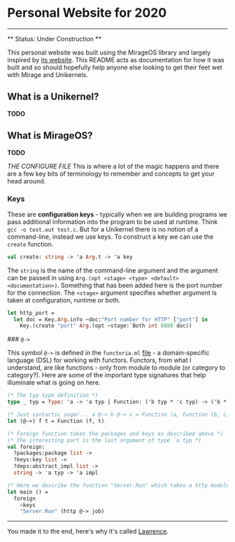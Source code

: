 # Personal Website for 2020
---------------------------

** Status: Under Construction **

This personal website was built using the MirageOS library and largely inspired by [its website](https://mirage.io). This README acts as documentation for how it was built and so should hopefully help anyone else looking to get their feet wet with Mirage and Unikernels. 

What is a Unikernel? 
------
**TODO**

What is MirageOS?
------
**TODO**

*THE CONFIGURE FILE*
This is where a lot of the magic happens and there are a few key bits of terminology to remember and concepts to get your head around. 

### Keys 

These are **configuration keys** - typically when we are building programs we pass additional information into the program to be used at runtime. Think `gcc -o test.out test.c`. But for a Unikernel there is no notion of a command-line, instead we use keys. To construct a key we can use the `create` function. 

```ocaml
val create: string -> 'a Arg.t -> 'a key
```

The `string` is the name of the command-line argument and the argument can be passed in using `Arg.(opt <stage> <type> <default> <documentation>)`. Something that has been added here is the port number for the connection. The `<stage>` argument specifies whether argument is taken at configuration, runtime or both. 

```ocaml
let http_port = 
  let doc = Key.Arg.info ~doc:"Port number for HTTP" ["port"] in
    Key.(create "port" Arg.(opt ~stage:`Both int 8080 doc))
```

### `@->` 

This symbol `@->` is defined in the `functoria.ml` [file](https://github.com/mirage/mirage/blob/master/functoria/lib/functoria.ml) - a domain-specific language (DSL) for working with functors. Functors, from what I understand, are like functions - only from module to module (or category to category?). Here are some of the important type signatures that help illuminate what is going on here. 

```ocaml
(* The typ type definition *)
type _ typ = Type: 'a -> 'a typ | Function: ('b typ * 'c typ) -> ('b * 'c) typ 

(* Just syntactic sugar... a @-> b @-> c = Function (a, Function (b, c)) *)
let (@->) f t = Function (f, t)

(* Foreign function takes the packages and keys as described above *)
(* The interesting part is the last argument of type `a typ *)
val foreign:
  ?packages:package list ->
  ?keys:key list ->
  ?deps:abstract_impl list ->
  string -> 'a typ -> 'a impl

(* Here we describe the function "Server.Run" which takes a http module and gives a job module*)
let main () = 
  foreign 
    ~keys
    "Server.Run" (http @-> job)
```



------

You made it to the end, here's why it's called [Lawrence](https://www.youtube.com/watch?v=Ou204dQbKwc). 